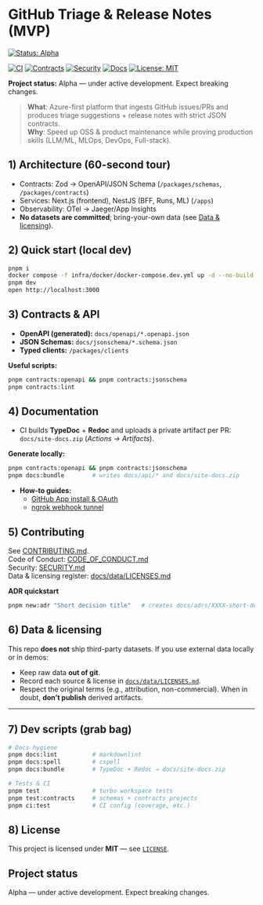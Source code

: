 # GitHub Triage & Release Notes (MVP)

[![Status: Alpha](https://img.shields.io/badge/status-alpha-blue)](#project-status)

[![CI](https://img.shields.io/github/actions/workflow/status/mht-ashkezari/gh-triage-mvp/ci.yml?branch=main)](https://github.com/mht-ashkezari/gh-triage-mvp/actions/workflows/ci.yml)
[![Contracts](https://img.shields.io/github/actions/workflow/status/mht-ashkezari/gh-triage-mvp/contracts.yml?label=contracts&branch=main)](https://github.com/mht-ashkezari/gh-triage-mvp/actions/workflows/contracts.yml)
[![Security](https://img.shields.io/github/actions/workflow/status/mht-ashkezari/gh-triage-mvp/security.yml?label=security&branch=main)](https://github.com/mht-ashkezari/gh-triage-mvp/actions/workflows/security.yml)
[![Docs](https://img.shields.io/badge/docs-private%20artifact-blue)](#4-documentation)
[![License: MIT](https://img.shields.io/badge/license-MIT-green.svg)](./LICENSE)

**Project status:** Alpha — under active development. Expect breaking changes.

> **What**: Azure-first platform that ingests GitHub issues/PRs and produces triage suggestions + release notes with strict JSON contracts.  
> **Why**: Speed up OSS & product maintenance while proving production skills (LLM/ML, MLOps, DevOps, Full-stack).

## 1) Architecture (60-second tour)

- Contracts: Zod → OpenAPI/JSON Schema (`/packages/schemas`, `/packages/contracts`)  
- Services: Next.js (frontend), NestJS (BFF, Runs, ML) (`/apps`)  
- Observability: OTel → Jaeger/App Insights  
- **No datasets are committed**; bring-your-own data (see [Data & licensing](#6-data--licensing)).

## 2) Quick start (local dev)

```bash
pnpm i
docker compose -f infra/docker/docker-compose.dev.yml up -d --no-build postgres redis azurite otel-collector jaeger
pnpm dev
open http://localhost:3000
```

## 3) Contracts & API

- **OpenAPI (generated):** `docs/openapi/*.openapi.json`
- **JSON Schemas:** `docs/jsonschema/*.schema.json`
- **Typed clients:** `/packages/clients`

**Useful scripts:**

```bash
pnpm contracts:openapi && pnpm contracts:jsonschema
pnpm contracts:lint
```

## 4) Documentation

- CI builds **TypeDoc** + **Redoc** and uploads a private artifact per PR: `docs/site-docs.zip` (*Actions → Artifacts*).

**Generate locally:**

```bash
pnpm contracts:openapi && pnpm contracts:jsonschema
pnpm docs:bundle        # writes docs/api/* and docs/site-docs.zip
```

- **How-to guides:**  
  - [GitHub App install & OAuth](./docs/howto/ghapp-github-install-oauth.md)  
  - [ngrok webhook tunnel](./docs/howto/ngrok_webhook.md)

## 5) Contributing

See [CONTRIBUTING.md](./CONTRIBUTING.md).  
Code of Conduct: [CODE_OF_CONDUCT.md](./CODE_OF_CONDUCT.md)  
Security: [SECURITY.md](./SECURITY.md)  
Data & licensing register: [docs/data/LICENSES.md](./docs/data/LICENSES.md)

**ADR quickstart**

```bash
pnpm new:adr "Short decision title"   # creates docs/adrs/XXXX-short-decision-title.md
```

## 6) Data & licensing

This repo **does not** ship third-party datasets. If you use external data locally or in demos:

- Keep raw data **out of git**.
- Record each source & license in [`docs/data/LICENSES.md`](./docs/data/LICENSES.md).
- Respect the original terms (e.g., attribution, non-commercial). When in doubt, **don’t publish** derived artifacts.

---

## 7) Dev scripts (grab bag)

```bash
# Docs hygiene
pnpm docs:lint          # markdownlint
pnpm docs:spell         # cspell
pnpm docs:bundle        # TypeDoc + Redoc → docs/site-docs.zip

# Tests & CI
pnpm test               # turbo workspace tests
pnpm test:contracts     # schemas + contracts projects
pnpm ci:test            # CI config (coverage, etc.)
```

## 8) License

This project is licensed under **MIT** — see [`LICENSE`](./LICENSE).

## Project status

Alpha — under active development. Expect breaking changes.
